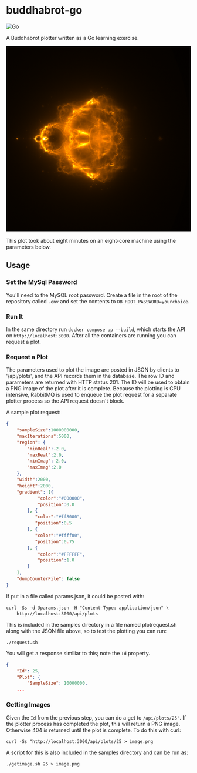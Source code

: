 # buddhabrot-go

[![Go](https://github.com/ebeeton/buddhabrot-go/actions/workflows/go.yml/badge.svg)](https://github.com/ebeeton/buddhabrot-go/actions/workflows/go.yml)

A Buddhabrot plotter written as a Go learning exercise.

![Buddhabrot image](/samples/sample.png)

This plot took about eight minutes on an eight-core machine using the parameters
below.

## Usage

### Set the MySql Password

You'll need to the MySQL root password. Create a file in the root of the
repository called `.env` and set the contents to `DB_ROOT_PASSWORD=yourchoice`.

### Run It

In the same directory run `docker compose up --build`, which starts the API on
`http://localhost:3000`. After all the containers are running you can request a
plot.

### Request a Plot

The parameters used to plot the image are posted in JSON by clients 
to '/api/plots', and the API records them in the database. The row ID and 
parameters are returned with HTTP status 201. The ID will be used to obtain a
PNG image of the plot after it is complete. Because the plotting is CPU
intensive, RabbitMQ is used to enqueue the plot request for a separate plotter
process so the API request doesn't block.

A sample plot request:

```json
{
    "sampleSize":1000000000,
    "maxIterations":5000,
    "region": {
        "minReal":-2.0,
        "maxReal":2.0,
        "minImag":-2.0,
        "maxImag":2.0
    },
    "width":2000,
    "height":2000,
    "gradient": [{
            "color":"#000000",
            "position":0.0
        }, {
           "color":"#ff8000",
           "position":0.5
        }, {
           "color":"#ffff00",
           "position":0.75
        }, {
            "color":"#FFFFFF",
            "position":1.0
        }
    ],
    "dumpCounterFile": false
}
```

If put in a file called params.json, it could be posted with:

```shell
curl -Ss -d @params.json -H "Content-Type: application/json" \
    http://localhost:3000/api/plots
```

This is included in the samples directory in a file named plotrequest.sh along
with the JSON file above, so to test the plotting you can run:

```shell
./request.sh
```

You will get a response similiar to this; note the `Id` property.

```json
{
    "Id": 25,
    "Plot": {
        "SampleSize": 10000000,
    ...
```

### Getting Images

Given the `Id` from the previous step, you can do a get to `/api/plots/25'`. If
the plotter process has completed the plot, this will return a PNG image.
Otherwise 404 is returned until the plot is complete. To do this with curl:

```shell
curl -Ss "http://localhost:3000/api/plots/25 > image.png
```

A script for this is also included in the samples directory and can be run as:

```shell
./getimage.sh 25 > image.png
```
